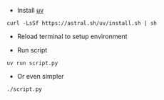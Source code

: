 * Install [uv](https://github.com/astral-sh/uv)
```
curl -LsSf https://astral.sh/uv/install.sh | sh
```

* Reload terminal to setup environment

* Run script
```
uv run script.py
```

* Or even simpler
```
./script.py
```
